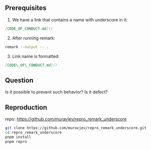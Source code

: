 ## Prerequisites

1. We have a link that contains a name with underscore in it:

```md
[CODE_OF_CONDUCT.md]()
```

2. After running remark:

```sh
remark --output -- .
```

3. Link name is formatted:

```md
[CODE\_OF\_CONDUCT.md]()
```

## Question

Is it possible to prevent such behavior? Is it defect?

## Reproduction

repo: https://github.com/muravjev/repro_remark_underscore

```sh
git clone https://github.com/muravjev/repro_remark_underscore.git
cd repro_remark_underscore
pnpm install
pnpm repro
```
